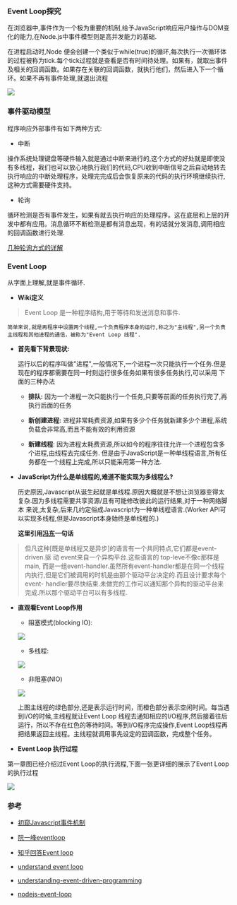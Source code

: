 ### Event Loop探究

在浏览器中,事件作为一个极为重要的机制,给予JavaScript响应用户操作与DOM变化的能力,在Node.js中事件模型则是高并发能力的基础.

在进程启动时,Node 便会创建一个类似于while(true)的循环,每次执行一次循环体的过程被称为tick.每个tick过程就是查看是否有时间待处理。如果有，就取出事件及相关的回调函数。如果存在关联的回调函数，就执行他们，然后进入下一个循环。如果不再有事件处理,就退出流程

![](https://raw.githubusercontent.com/xiaonew/tech-blog/master/img/2_4.png)


### 事件驱动模型

程序响应外部事件有如下两种方式:

-   中断

操作系统处理键盘等硬件输入就是通过中断来进行的,这个方式的好处就是即使没有多线程，我们也可以放心地执行我们的代码,CPU收到中断信号之后自动地转去执行响应的中断处理程序，处理完完成后会恢复原来的代码的执行环境继续执行,这种方式需要硬件支持。

-   轮询

循环检测是否有事件发生，如果有就去执行响应的处理程序。这在底层和上层的开发中都有应用。消息循环不断检测是都有消息出现，有的话就分发消息,调用相应的回调函数进行处理.

[几种轮询方式的详解](../base/转载/4_IO_module.md)


### Event Loop

从字面上理解,就是事件循环.

-   **Wiki定义**

> Event Loop 是一种程序结构,用于等待和发送消息和事件.

    简单来说,就是再程序中设置两个线程,一个负责程序本身的运行,称之为"主线程",另一个负责主线程和其他进程的通信，被称为"Event Loop 线程".

-   **首先看下背景现状:**

    运行以后的程序叫做"进程",一般情况下,一个进程一次只能执行一个任务.但是现在的程序都需要在同一时刻运行很多任务如果有很多任务执行,可以采用
    下面的三种办法

    - **排队:** 因为一个进程一次只能执行一个任务,只要等前面的任务执行完了,再执行后面的任务

    - **新创建进程:** 进程非常耗费资源,如果有多少个任务就新建多少个进程,系统负载会非常高,而且不能有效的利用资源

    - **新建线程**: 因为进程太耗费资源,所以如今的程序往往允许一个进程包含多个进程,由线程去完成任务.
    但是由于JavaScript是一种单线程语言,所有任务都在一个线程上完成,所以只能采用第一种方法.


-   **JavaScript为什么是单线程的,难道不能实现为多线程么?**

    历史原因,Javascript从诞生起就是单线程.原因大概就是不想让浏览器变得太复杂.因为多线程需要共享资源/且有可能修改彼此的运行结果,对于一种网络脚本
    来说,太复杂,后来几约定俗成Javascript为一种单线程语言.(Worker API可以实现多线程,但是Javascript本身始终是单线程的.)

    **这里引用[冯东](http://www.zhihu.com/people/44faf17ff5f5a4ccc4cf9bda47de8da2)一句话**

>但凡这种[既是单线程又是异步]的语言有一个共同特点,它们都是event-driven.驱 动 event来自一个异构平台.这些语言的 top-leve不像c那样是main,
  而是一组event-handler.虽然所有event-handler都是在同一个线程内执行,但是它们被调用的时机是由那个驱动平台决定的.而且设计要求每个event-
  handler要尽快结束.未做完的工作可以通知那个异构的驱动平台来完成.所以那个驱动平台可以有多线程.


-   **直观看Event Loop作用**


    - 阻塞模式(blocking IO):
    
    ![](https://raw.githubusercontent.com/xiaonew/tech-blog/master/img/2_1.png)

    -  多线程:
    
    ![](https://raw.githubusercontent.com/xiaonew/tech-blog/master/img/2_2.png)

    - 非阻塞(NIO)
    
    ![](https://raw.githubusercontent.com/xiaonew/tech-blog/master/img/2_3.png)
    
    上图主线程的绿色部分,还是表示运行时间，而橙色部分表示空闲时间。每当遇到I/O的时候,主线程就让Event Loop 线程去通知相应的I/O程序,然后接着往后运行，所以不存在红色的等待时间。等到I/O程序完成操作,Event Loop线程再把结果返回主线程。主线程就调用事先设定的回调函数，完成整个任务。


- **Event Loop 执行过程**

第一章图已经介绍过Event Loop的执行流程,下面一张更详细的展示了Event Loop的执行过程

![](https://raw.githubusercontent.com/xiaonew/tech-blog/master/img/2_5.jpg)


### 参考

- [初窥Javascript事件机制](https://segmentfault.com/a/1190000002914296)

- [阮一峰eventloop](http://www.ruanyifeng.com/blog/2013/10/event_loop.html)

- [知乎回答Event loop](https://www.zhihu.com/question/30970837/answer/51566079)

- [understand event loop](https://nodesource.com/blog/understanding-the-nodejs-event-loop/)
- [understanding-event-driven-programming](http://code.danyork.com/2011/01/25/node-js-doctors-offices-and-fast-food-restaurants-understanding-event-driven-programming/)
- [nodejs-event-loop](http://stackoverflow.com/questions/10680601/nodejs-event-loop)